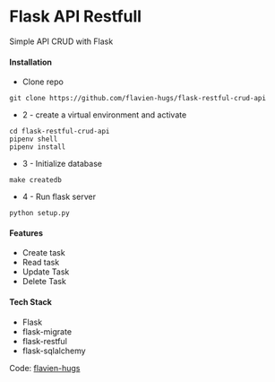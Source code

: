 # Flask API Restfull

Simple API CRUD with Flask


#### Installation

* Clone repo
```
git clone https://github.com/flavien-hugs/flask-restful-crud-api
```

* 2 - create a virtual environment and activate
```
cd flask-restful-crud-api
pipenv shell
pipenv install
```

* 3 - Initialize database
```
make createdb
```

* 4 - Run flask server
```
python setup.py
```

#### Features
* Create task
* Read task
* Update Task
* Delete Task

#### Tech Stack
* Flask
* flask-migrate
* flask-restful
* flask-sqlalchemy


Code: [flavien-hugs](https://twitter.com/flavien_hugs)
